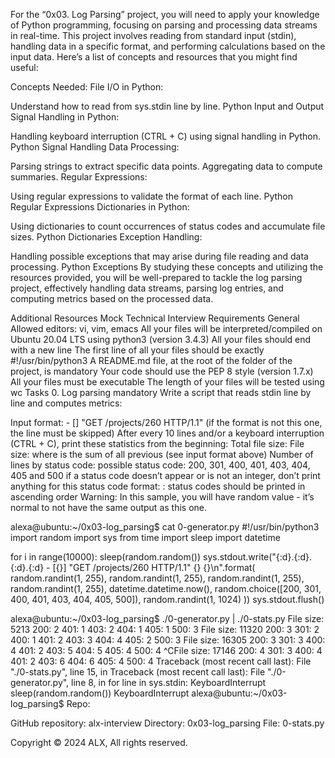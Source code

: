 For the “0x03. Log Parsing” project, you will need to apply your knowledge of Python programming, focusing on parsing and processing data streams in real-time. This project involves reading from standard input (stdin), handling data in a specific format, and performing calculations based on the input data. Here’s a list of concepts and resources that you might find useful:

Concepts Needed:
File I/O in Python:

Understand how to read from sys.stdin line by line.
Python Input and Output
Signal Handling in Python:

Handling keyboard interruption (CTRL + C) using signal handling in Python.
Python Signal Handling
Data Processing:

Parsing strings to extract specific data points.
Aggregating data to compute summaries.
Regular Expressions:

Using regular expressions to validate the format of each line.
Python Regular Expressions
Dictionaries in Python:

Using dictionaries to count occurrences of status codes and accumulate file sizes.
Python Dictionaries
Exception Handling:

Handling possible exceptions that may arise during file reading and data processing.
Python Exceptions
By studying these concepts and utilizing the resources provided, you will be well-prepared to tackle the log parsing project, effectively handling data streams, parsing log entries, and computing metrics based on the processed data.

Additional Resources
Mock Technical Interview
Requirements
General
Allowed editors: vi, vim, emacs
All your files will be interpreted/compiled on Ubuntu 20.04 LTS using python3 (version 3.4.3)
All your files should end with a new line
The first line of all your files should be exactly #!/usr/bin/python3
A README.md file, at the root of the folder of the project, is mandatory
Your code should use the PEP 8 style (version 1.7.x)
All your files must be executable
The length of your files will be tested using wc
Tasks
0. Log parsing
mandatory
Write a script that reads stdin line by line and computes metrics:

Input format: <IP Address> - [<date>] "GET /projects/260 HTTP/1.1" <status code> <file size> (if the format is not this one, the line must be skipped)
After every 10 lines and/or a keyboard interruption (CTRL + C), print these statistics from the beginning:
Total file size: File size: <total size>
where <total size> is the sum of all previous <file size> (see input format above)
Number of lines by status code:
possible status code: 200, 301, 400, 401, 403, 404, 405 and 500
if a status code doesn’t appear or is not an integer, don’t print anything for this status code
format: <status code>: <number>
status codes should be printed in ascending order
Warning: In this sample, you will have random value - it’s normal to not have the same output as this one.

alexa@ubuntu:~/0x03-log_parsing$ cat 0-generator.py
#!/usr/bin/python3
import random
import sys
from time import sleep
import datetime

for i in range(10000):
    sleep(random.random())
    sys.stdout.write("{:d}.{:d}.{:d}.{:d} - [{}] \"GET /projects/260 HTTP/1.1\" {} {}\n".format(
        random.randint(1, 255), random.randint(1, 255), random.randint(1, 255), random.randint(1, 255),
        datetime.datetime.now(),
        random.choice([200, 301, 400, 401, 403, 404, 405, 500]),
        random.randint(1, 1024)
    ))
    sys.stdout.flush()

alexa@ubuntu:~/0x03-log_parsing$ ./0-generator.py | ./0-stats.py 
File size: 5213
200: 2
401: 1
403: 2
404: 1
405: 1
500: 3
File size: 11320
200: 3
301: 2
400: 1
401: 2
403: 3
404: 4
405: 2
500: 3
File size: 16305
200: 3
301: 3
400: 4
401: 2
403: 5
404: 5
405: 4
500: 4
^CFile size: 17146
200: 4
301: 3
400: 4
401: 2
403: 6
404: 6
405: 4
500: 4
Traceback (most recent call last):
  File "./0-stats.py", line 15, in <module>
Traceback (most recent call last):
  File "./0-generator.py", line 8, in <module>
    for line in sys.stdin:
KeyboardInterrupt
    sleep(random.random())
KeyboardInterrupt
alexa@ubuntu:~/0x03-log_parsing$ 
Repo:

GitHub repository: alx-interview
Directory: 0x03-log_parsing
File: 0-stats.py
 
Copyright © 2024 ALX, All rights reserved.

